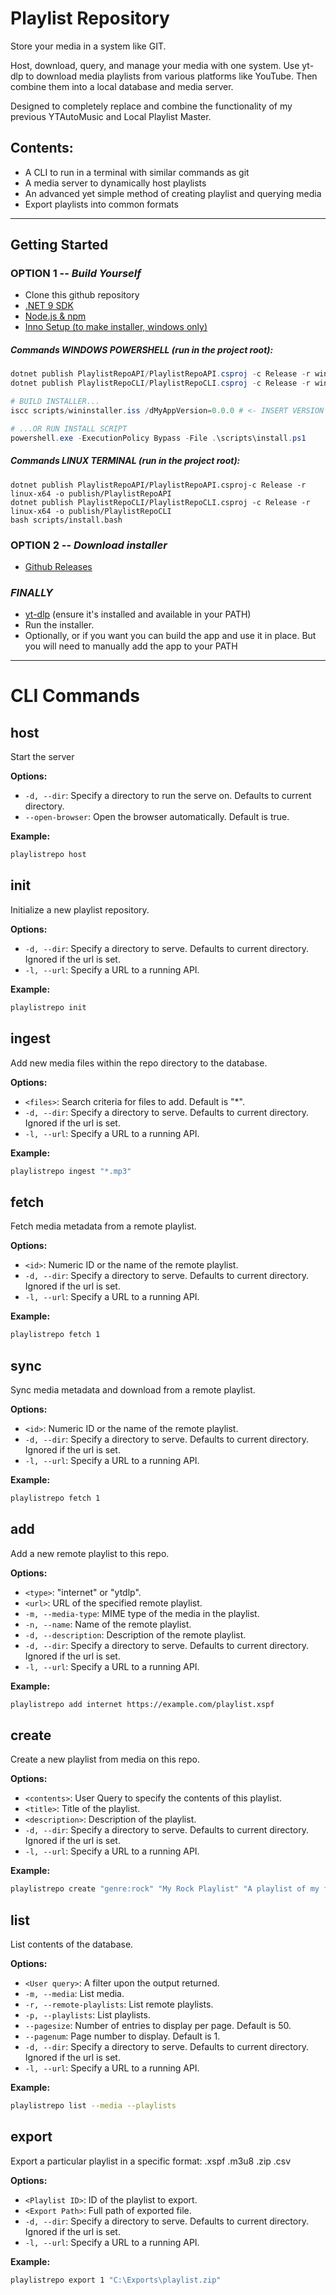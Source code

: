 # Playlist Repository

Store your media in a system like GIT.

Host, download, query, and manage your media with one system.
Use yt-dlp to download media playlists from various platforms like YouTube. Then combine them into a local database and media server.

Designed to completely replace and combine the functionality of my previous YTAutoMusic and Local Playlist Master.

## Contents:
- A CLI to run in a terminal with similar commands as git
- A media server to dynamically host playlists
- An advanced yet simple method of creating playlist and querying media
- Export playlists into common formats

---

## Getting Started

### OPTION 1 -- *Build Yourself*
- Clone this github repository
- [.NET 9 SDK](https://dotnet.microsoft.com/download)
- [Node.js & npm](https://nodejs.org/en/download)
- [Inno Setup (to make installer, windows only)](https://jrsoftware.org/isdl.php)

##### Commands WINDOWS POWERSHELL (run in the project root):
```powershell
dotnet publish PlaylistRepoAPI/PlaylistRepoAPI.csproj -c Release -r win-x64 -o publish/PlaylistRepoAPI
dotnet publish PlaylistRepoCLI/PlaylistRepoCLI.csproj -c Release -r win-x64 -o publish/PlaylistRepoCLI

# BUILD INSTALLER...
iscc scripts/wininstaller.iss /dMyAppVersion=0.0.0 # <- INSERT VERSION HERE

# ...OR RUN INSTALL SCRIPT
powershell.exe -ExecutionPolicy Bypass -File .\scripts\install.ps1
```

##### Commands LINUX TERMINAL (run in the project root):
```console
dotnet publish PlaylistRepoAPI/PlaylistRepoAPI.csproj-c Release -r linux-x64 -o publish/PlaylistRepoAPI
dotnet publish PlaylistRepoCLI/PlaylistRepoCLI.csproj -c Release -r linux-x64 -o publish/PlaylistRepoCLI
bash scripts/install.bash
```

### OPTION 2 -- *Download installer*
- [Github Releases](https://github.com/AidenBradley24/PlaylistRepoApp/releases)

### *FINALLY*
- [yt-dlp](https://github.com/yt-dlp/yt-dlp) (ensure it's installed and available in your PATH)
- Run the installer.
- Optionally, or if you want you can build the app and use it in place. But you will need to manually add the app to your PATH

---

# CLI Commands

## host
Start the server

**Options:**
- `-d, --dir`: Specify a directory to run the serve on. Defaults to current directory.
- `--open-browser`: Open the browser automatically. Default is true.

**Example:**
```bash
playlistrepo host
```

## init
Initialize a new playlist repository.

**Options:**
- `-d, --dir`: Specify a directory to serve. Defaults to current directory. Ignored if the url is set.
- `-l, --url`: Specify a URL to a running API.

**Example:**
```bash
playlistrepo init
```

## ingest
Add new media files within the repo directory to the database.

**Options:**
- `<files>`: Search criteria for files to add. Default is "*".
- `-d, --dir`: Specify a directory to serve. Defaults to current directory. Ignored if the url is set.
- `-l, --url`: Specify a URL to a running API.

**Example:**
```bash
playlistrepo ingest "*.mp3"
```

## fetch
Fetch media metadata from a remote playlist.

**Options:**
- `<id>`: Numeric ID or the name of the remote playlist.
- `-d, --dir`: Specify a directory to serve. Defaults to current directory. Ignored if the url is set.
- `-l, --url`: Specify a URL to a running API.

**Example:**
```bash
playlistrepo fetch 1
```

## sync
Sync media metadata and download from a remote playlist.

**Options:**
- `<id>`: Numeric ID or the name of the remote playlist.
- `-d, --dir`: Specify a directory to serve. Defaults to current directory. Ignored if the url is set.
- `-l, --url`: Specify a URL to a running API.

**Example:**
```bash
playlistrepo fetch 1
```

## add
Add a new remote playlist to this repo.

**Options:**
- `<type>`: "internet" or "ytdlp".
- `<url>`: URL of the specified remote playlist.
- `-m, --media-type`: MIME type of the media in the playlist.
- `-n, --name`: Name of the remote playlist.
- `-d, --description`: Description of the remote playlist.
- `-d, --dir`: Specify a directory to serve. Defaults to current directory. Ignored if the url is set.
- `-l, --url`: Specify a URL to a running API.

**Example:**
```bash
playlistrepo add internet https://example.com/playlist.xspf
```

## create
Create a new playlist from media on this repo.

**Options:**
- `<contents>`: User Query to specify the contents of this playlist.
- `<title>`: Title of the playlist.
- `<description>`: Description of the playlist.
- `-d, --dir`: Specify a directory to serve. Defaults to current directory. Ignored if the url is set.
- `-l, --url`: Specify a URL to a running API.

**Example:**
```bash
playlistrepo create "genre:rock" "My Rock Playlist" "A playlist of my favorite rock songs"
```

## list
List contents of the database.

**Options:**
- `<User query>`: A filter upon the output returned.
- `-m, --media`: List media.
- `-r, --remote-playlists`: List remote playlists.
- `-p, --playlists`: List playlists.
- `--pagesize`: Number of entries to display per page. Default is 50.
- `--pagenum`: Page number to display. Default is 1.
- `-d, --dir`: Specify a directory to serve. Defaults to current directory. Ignored if the url is set.
- `-l, --url`: Specify a URL to a running API.

**Example:**
```bash
playlistrepo list --media --playlists
```

## export
Export a particular playlist in a specific format: .xspf .m3u8 .zip .csv

**Options:**
- `<Playlist ID>`: ID of the playlist to export.
- `<Export Path>`: Full path of exported file.
- `-d, --dir`: Specify a directory to serve. Defaults to current directory. Ignored if the url is set.
- `-l, --url`: Specify a URL to a running API.

**Example:**
```bash
playlistrepo export 1 "C:\Exports\playlist.zip"
```
